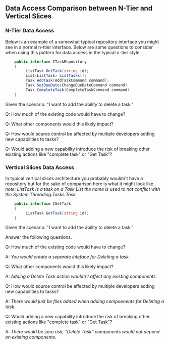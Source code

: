 
## Data Access Comparison between N-Tier and Vertical Slices

### N-Tier Data Access

Below is an example of a somewhat typical repository interface you might see in a normal n-ttier interface.  Below are some questions to consider when using this pattern for data access in the typical n-tier style.

```C#
    public interface ITaskRepository
    {
         ListTask GetTask(string id);
         List<ListTask> ListTasks();
         Task AddTask(AddTaskCommand command);
         Task SetDueDate(ChangeDueDateCommand command)
         Task CompleteTask(CompleteTaskCommand command)
    }
```

Given the scenario: "I want to add the ability to delete a task."

Q: How much of the existing code would have to change? 

Q: What other components would this likely impact?

Q: How would source control be affected by multiple developers adding new capabilities to tasks? 

Q: Would adding a new capability introduce the risk of breaking other existing actions like "complete task" or "Get Task"?

### Vertical Slices Data Access

In typical vertical slices architecture you probably wouldn't have a repository but for the sake of comparison here is what it might look like.
*note: ListTask is a task on a Task List the name is used to not conflict with the System.Threading.Tasks.Task*

```C#
    public interface IGetTask
    {
         ListTask GetTask(string id);
    }
```

Given the scenario: "I want to add the ability to delete a task."

Answer the following questions.

Q: How much of the existing code would have to change?

A: *You would create a separate inteface for Deleting a task*

Q: What other components would this likely impact?

A: *Adding a Delete Task action wouldn't affect any existing components.*

Q: How would source control be affected by multiple developers adding new capabilities to tasks?

A: *There would just be files added when adding compoenents for Deleting a task.*

Q: Would adding a new capability introduce the risk of breaking other existing actions like "complete task" or "Get Task"?

A: *There would be zero risk, "Delete Task" components would not depend on existing components.*